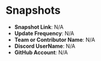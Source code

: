 # Snapshots

- **Snapshot Link**: N/A
- **Update Frequency**: N/A
- **Team or Contributor Name**: N/A
- **Discord UserName**: N/A
- **GitHub Account**: N/A

